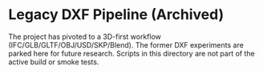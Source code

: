 # Legacy DXF Pipeline (Archived)

The project has pivoted to a 3D-first workflow (IFC/GLB/GLTF/OBJ/USD/SKP/Blend). The former DXF experiments are parked here for future research. Scripts in this directory are not part of the active build or smoke tests.
